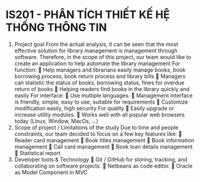 # IS201 - PHÂN TÍCH THIẾT KẾ HỆ THỐNG THÔNG TIN
1. Project goal
From the actual analysis, it can be seen that the most effective solution for library management is management through software. Therefore, in the scope of this project, our team would like to create an application to help automate the library management 
For function:
	Help managers and librarians easily manage books, book borrowing process, book return process and library bills
	Managers can statistic the status of books, borrowing status, fines for overdue return of books
	Helping readers find books in the library quickly and easily
For interface:
	Use multiple languages.
	Management interface is friendly, simple, easy to use, suitable for requirements
	Customize modification easily, high security
For quality
	Easily upgrade or increase utility modules.
	Works well with all popular web browsers today (Linux, Window, MacOs, ...)
2. Scope of project / Limitations of the study
Due to time and people constraints, our team decided to focus on a few key features like:
	Reader card management
	Book titles management 
	Book information management 
	Call card management
	Book loan details management
	Statistical report
3. Developer tools & Technology
	Git / GitHub for storing, tracking, and collaborating on software projects.
	Netbeans as code editor.
	Oracle as Model Component in MVC
